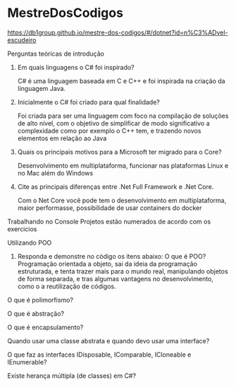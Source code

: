# MestreDosCodigos
https://db1group.github.io/mestre-dos-codigos/#/dotnet?id=n%C3%ADvel-escudeiro

Perguntas teóricas de introdução

1) Em quais linguagens o C# foi inspirado?  

    C# é uma linguagem baseada em C e C++ e foi inspirada na criação da linguagem Java.

2) Inicialmente o C# foi criado para qual finalidade?

    Foi criada para ser uma linguagem com foco na compilação de soluções de alto nível, com o objetivo de simplificar de modo significativo a complexidade como por exemplo o C++ tem, e trazendo novos elementos em relação ao Java

3) Quais os principais motivos para a Microsoft ter migrado para o Core?

    Desenvolvimento em multiplataforma, funcionar nas plataformas Linux e no Mac além do Windows

4) Cite as principais diferenças entre .Net Full Framework e .Net Core.

    Com o Net Core você pode tem o desenvolvimento em multiplataforma, maior performasse, possibilidade de usar containers do docker

Trabalhando no Console 
  Projetos estão numerados de acordo com os exercicios
  
Utilizando POO
1) Responda e demonstre no código os itens abaixo:
  O que é POO?
    Programação orientada a objeto, sai da ideia da programação estruturada, e tenta trazer mais para o mundo real, manipulando objetos de forma separada, e tras algumas vantagens no desenvolvimento, como o a reutilização de códigos.
    
  O que é polimorfismo?
    
  O que é abstração?
    
  O que é encapsulamento?
    
  Quando usar uma classe abstrata e quando devo usar uma interface?
    
  O que faz as interfaces IDisposable, IComparable, ICloneable e IEnumerable?
    
  Existe herança múltipla (de classes) em C#?
    

